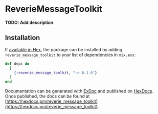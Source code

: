 # ReverieMessageToolkit

**TODO: Add description**

## Installation

If [available in Hex](https://hex.pm/docs/publish), the package can be installed
by adding `reverie_message_toolkit` to your list of dependencies in `mix.exs`:

```elixir
def deps do
  [
    {:reverie_message_toolkit, "~> 0.1.0"}
  ]
end
```

Documentation can be generated with [ExDoc](https://github.com/elixir-lang/ex_doc)
and published on [HexDocs](https://hexdocs.pm). Once published, the docs can
be found at [https://hexdocs.pm/reverie_message_toolkit](https://hexdocs.pm/reverie_message_toolkit).

